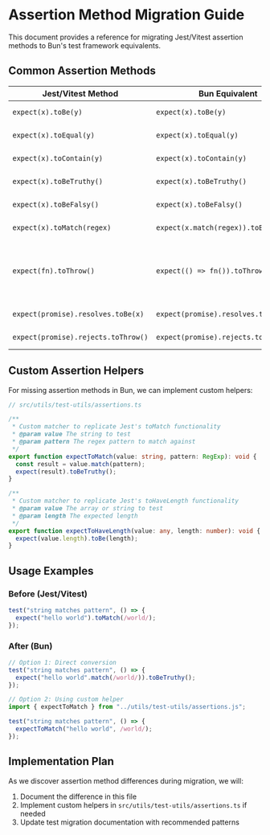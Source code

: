 # Assertion Method Migration Guide

This document provides a reference for migrating Jest/Vitest assertion methods to Bun's test framework equivalents.

## Common Assertion Methods

| Jest/Vitest Method                  | Bun Equivalent                        | Notes                                        |
| ----------------------------------- | ------------------------------------- | -------------------------------------------- |
| `expect(x).toBe(y)`                 | `expect(x).toBe(y)`                   | Direct equivalent                            |
| `expect(x).toEqual(y)`              | `expect(x).toEqual(y)`                | Direct equivalent                            |
| `expect(x).toContain(y)`            | `expect(x).toContain(y)`              | Direct equivalent                            |
| `expect(x).toBeTruthy()`            | `expect(x).toBeTruthy()`              | Direct equivalent                            |
| `expect(x).toBeFalsy()`             | `expect(x).toBeFalsy()`               | Direct equivalent                            |
| `expect(x).toMatch(regex)`          | `expect(x.match(regex)).toBeTruthy()` | No direct equivalent                         |
| `expect(fn).toThrow()`              | `expect(() => fn()).toThrow()`        | Similar, but always needs a function wrapper |
| `expect(promise).resolves.toBe(x)`  | `expect(promise).resolves.toBe(x)`    | Direct equivalent                            |
| `expect(promise).rejects.toThrow()` | `expect(promise).rejects.toThrow()`   | Direct equivalent                            |

## Custom Assertion Helpers

For missing assertion methods in Bun, we can implement custom helpers:

```typescript
// src/utils/test-utils/assertions.ts

/**
 * Custom matcher to replicate Jest's toMatch functionality
 * @param value The string to test
 * @param pattern The regex pattern to match against
 */
export function expectToMatch(value: string, pattern: RegExp): void {
  const result = value.match(pattern);
  expect(result).toBeTruthy();
}

/**
 * Custom matcher to replicate Jest's toHaveLength functionality
 * @param value The array or string to test
 * @param length The expected length
 */
export function expectToHaveLength(value: any, length: number): void {
  expect(value.length).toBe(length);
}
```

## Usage Examples

### Before (Jest/Vitest)

```typescript
test("string matches pattern", () => {
  expect("hello world").toMatch(/world/);
});
```

### After (Bun)

```typescript
// Option 1: Direct conversion
test("string matches pattern", () => {
  expect("hello world".match(/world/)).toBeTruthy();
});

// Option 2: Using custom helper
import { expectToMatch } from "../utils/test-utils/assertions.js";

test("string matches pattern", () => {
  expectToMatch("hello world", /world/);
});
```

## Implementation Plan

As we discover assertion method differences during migration, we will:

1. Document the difference in this file
2. Implement custom helpers in `src/utils/test-utils/assertions.ts` if needed
3. Update test migration documentation with recommended patterns
